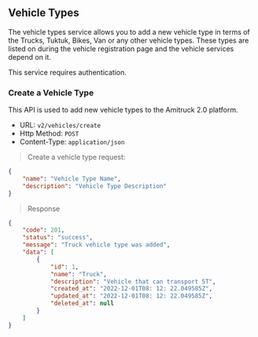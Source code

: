 ## Vehicle Types
The vehicle types service allows you to add a new vehicle type in terms of the Trucks, Tuktuk, Bikes, Van or any other vehicle types.
These types are listed on during the vehicle registration page and the vehicle services depend on it. 

This service requires authentication.

### Create a Vehicle Type
This API is used to add new vehicle types to the Amitruck 2.0 platform. 

* URL: `v2/vehicles/create`
* Http Method: `POST`
* Content-Type: `application/json`

> Create a vehicle type request:

```json
{
    "name": "Vehicle Type Name",
    "description": "Vehicle Type Description"
}
```

> Response

```json
{
    "code": 201,
    "status": "success",
    "message": "Truck vehicle type was added",
    "data": [
        {
            "id": 1,
            "name": "Truck",
            "description": "Vehicle that can transport 5T",
            "created_at": "2022-12-01T08: 12: 22.049585Z",
            "updated_at": "2022-12-01T08: 12: 22.049585Z",
            "deleted_at": null
        }
    ]
}
```
